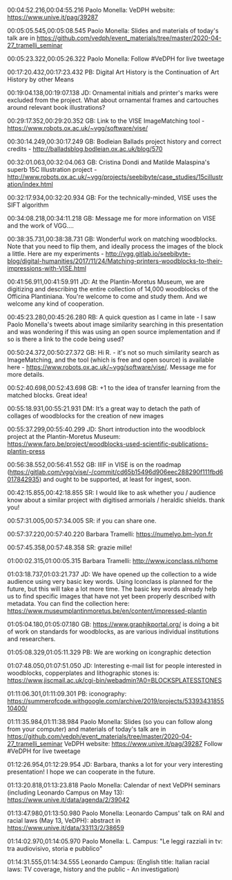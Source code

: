00:04:52.216,00:04:55.216
Paolo Monella: VeDPH website: https://www.unive.it/pag/39287

00:05:05.545,00:05:08.545
Paolo Monella: Slides and materials of today's talk are in https://github.com/vedph/event_materials/tree/master/2020-04-27_tramelli_seminar

00:05:23.322,00:05:26.322
Paolo Monella: Follow #VeDPH for live tweetage

00:17:20.432,00:17:23.432
PB: Digital Art History  is the Continuation of Art History by other Means

00:19:04.138,00:19:07.138
JD: Ornamental initials and printer's marks were excluded from the project. What about ornamental frames and cartouches around relevant book illustrations?

00:29:17.352,00:29:20.352
GB: Link to the VISE ImageMatching tool - https://www.robots.ox.ac.uk/~vgg/software/vise/

00:30:14.249,00:30:17.249
GB: Bodleian Ballads project history and correct credits - http://balladsblog.bodleian.ox.ac.uk/blog/570 

00:32:01.063,00:32:04.063
GB: Cristina Dondi and Matilde Malaspina's superb 15C Illustration project - http://www.robots.ox.ac.uk/~vgg/projects/seebibyte/case_studies/15cillustration/index.html

00:32:17.934,00:32:20.934
GB: For the technically-minded, VISE uses the SIFT algorithm

00:34:08.218,00:34:11.218
GB: Message me for more information on VISE and the work of VGG....

00:38:35.731,00:38:38.731
GB: Wonderful work on matching woodblocks. Note that you need to flip them, and ideally process the images of the block a little. Here are my experiments - http://vgg.gitlab.io/seebibyte-blog/digital-humanities/2017/11/24/Matching-printers-woodblocks-to-their-impressions-with-VISE.html

00:41:56.911,00:41:59.911
JD: At the Plantin-Moretus Museum, we are digitizing and describing the entire collection of 14,000 woodblocks of the Officina Plantiniana. You're welcome to come and study them. And we welcome any kind of cooperation.

00:45:23.280,00:45:26.280
RB: A quick question as I came in late - I saw Paolo Monella's tweets about image similarity searching in this presentation and was wondering if this was using an open source implementation and if so is there a link to the code being used?

00:50:24.372,00:50:27.372
GB: Hi R. - it's not so much similarity search as ImageMatching, and the tool (which is free and open source) is available here - https://www.robots.ox.ac.uk/~vgg/software/vise/. Message me for more details.

00:52:40.698,00:52:43.698
GB: +1 to the idea of transfer learning from the matched blocks. Great idea!

00:55:18.931,00:55:21.931
DM: It’s a great way to detach the path of collages of woodblocks for the creation of new images

00:55:37.299,00:55:40.299
JD: Short introduction into the woodblock project at the Plantin-Moretus Museum: https://www.faro.be/project/woodblocks-used-scientific-publications-plantin-press

00:56:38.552,00:56:41.552
GB: IIIF in VISE is on the roadmap (https://gitlab.com/vgg/vise/-/commit/cd65b15496d906eec288290f111fbd6017842935) and ought to be supported, at least for ingest, soon. 

00:42:15.855,00:42:18.855
SR: I would like to ask whether you / audience know about a similar project with digitised armorials / heraldic shields. thank you!

00:57:31.005,00:57:34.005
SR: if you can share one. 

00:57:37.220,00:57:40.220
Barbara Tramelli: https://numelyo.bm-lyon.fr

00:57:45.358,00:57:48.358
SR: grazie mille!

01:00:02.315,01:00:05.315
Barbara Tramelli: http://www.iconclass.nl/home

01:03:18.737,01:03:21.737
JD: We have opened up the collection to a wide audience using very basic key words. Using Iconclass is planned for the future, but this will take a lot more time. The basic key words already help us to find specific images that have not yet been properly described with metadata. You can find the collection here: https://www.museumplantinmoretus.be/en/content/impressed-plantin

01:05:04.180,01:05:07.180
GB: https://www.graphikportal.org/ is doing a bit of work on standards for woodblocks, as are various individual institutions and researchers. 

01:05:08.329,01:05:11.329
PB: We are working on icongraphic detection

01:07:48.050,01:07:51.050
JD: Interesting e-mail list for people interested in woodblocks, copperplates and lithographic stones is: https://www.jiscmail.ac.uk/cgi-bin/webadmin?A0=BLOCKSPLATESSTONES

01:11:06.301,01:11:09.301
PB: iconography: https://summerofcode.withgoogle.com/archive/2019/projects/5339343185510400/

01:11:35.984,01:11:38.984
Paolo Monella: Slides (so you can follow along from your computer) and materials of today's talk are in https://github.com/vedph/event_materials/tree/master/2020-04-27_tramelli_seminar
VeDPH website: https://www.unive.it/pag/39287
Follow #VeDPH for live tweetage

01:12:26.954,01:12:29.954
JD: Barbara, thanks a lot for your very interesting presentation! I hope we can cooperate in the future.

01:13:20.818,01:13:23.818
Paolo Monella: Calendar of next VeDPH seminars (including Leonardo Campus on May 13): https://www.unive.it/data/agenda/2/39042

01:13:47.980,01:13:50.980
Paolo Monella: Leonardo Campus' talk on RAI and racial laws (May 13, VeDPH): abstract in https://www.unive.it/data/33113/2/38659

01:14:02.970,01:14:05.970
Paolo Monella: L. Campus: "Le leggi razziali in tv: tra audiovisivo, storia e pubblico"

01:14:31.555,01:14:34.555
Leonardo Campus: (English title: Italian racial laws: TV coverage, history and the public - An investigation)
